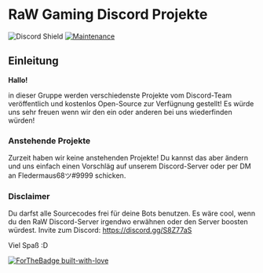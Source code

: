 # RaW Gaming Discord Projekte
![Discord Shield](https://discordapp.com/api/guilds/630183489915977756/widget.png?style=shield) [![Maintenance](https://img.shields.io/badge/Maintained%3F-no-red.svg)](https://bitbucket.org/lbesson/ansi-colors) 



## Einleitung

**Hallo!**
 
in dieser Gruppe werden verschiedenste Projekte vom Discord-Team veröffentlich und kostenlos Open-Source zur Verfügnung gestellt!
Es würde uns sehr freuen wenn wir den ein oder anderen bei uns wiederfinden würden!

### Anstehende Projekte

Zurzeit haben wir keine anstehenden Projekte! Du kannst das aber ändern und uns einfach einen Vorschläg auf unserem Discord-Server oder per DM an Fledermaus68ツ#9999 
schicken.

### Disclaimer

Du darfst alle Sourcecodes frei für deine Bots benutzen.
Es wäre cool, wenn du den RaW Discord-Server irgendwo erwähnen oder den Server boosten würdest.
Invite zum Discord: https://discord.gg/S8Z77aS


Viel Spaß :D

[![ForTheBadge built-with-love](http://ForTheBadge.com/images/badges/built-with-love.svg)](https://GitHub.com/Naereen/)
